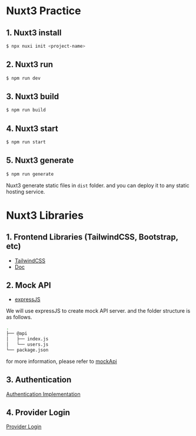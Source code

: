 # Nuxt3 Practice
## 1. Nuxt3 install

```bash
$ npx nuxi init <project-name>
```

## 2. Nuxt3 run

```bash
$ npm run dev
```

## 3. Nuxt3 build

```bash
$ npm run build
```

## 4. Nuxt3 start

```bash
$ npm run start
```

## 5. Nuxt3 generate

```bash
$ npm run generate
```

Nuxt3 generate static files in `dist` folder. and you can deploy it to any static hosting service.

# Nuxt3 Libraries

## 1. Frontend Libraries (TailwindCSS, Bootstrap, etc)
- [TailwindCSS](https://tailwindcss.com/)
- [Doc](docs/tailwindcss.md)

## 2. Mock API
- [expressJS](https://expressjs.com/)

We will use expressJS to create mock API server. and the folder structure is as follows.

```bash
.
├── @api
│   ├── index.js
│   └── users.js
└── package.json
```

for more information, please refer to [mockApi](docs/mockapi.md)

## 3. Authentication

[Authentication Implementation](docs/auth0.md)

## 4. Provider Login

[Provider Login](docs/providerLogin.md)
